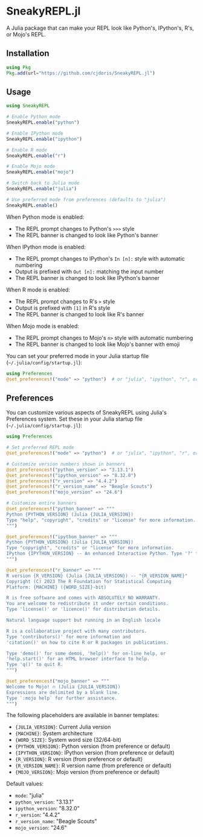 # SneakyREPL.jl

A Julia package that can make your REPL look like Python's, IPython's, R's, or Mojo's REPL.

## Installation

```julia
using Pkg
Pkg.add(url="https://github.com/cjdoris/SneakyREPL.jl")
```

## Usage

```julia
using SneakyREPL

# Enable Python mode
SneakyREPL.enable("python")

# Enable IPython mode
SneakyREPL.enable("ipython")

# Enable R mode
SneakyREPL.enable("r")

# Enable Mojo mode
SneakyREPL.enable("mojo")

# Switch back to Julia mode
SneakyREPL.enable("julia")

# Use preferred mode from preferences (defaults to "julia")
SneakyREPL.enable()
```

When Python mode is enabled:
- The REPL prompt changes to Python's `>>>` style
- The REPL banner is changed to look like Python's banner

When IPython mode is enabled:
- The REPL prompt changes to IPython's `In [n]:` style with automatic numbering
- Output is prefixed with `Out [n]:` matching the input number
- The REPL banner is changed to look like IPython's banner

When R mode is enabled:
- The REPL prompt changes to R's `>` style
- Output is prefixed with `[1]` in R's style
- The REPL banner is changed to look like R's banner

When Mojo mode is enabled:
- The REPL prompt changes to Mojo's `n>` style with automatic numbering
- The REPL banner is changed to look like Mojo's banner with emoji

You can set your preferred mode in your Julia startup file (`~/.julia/config/startup.jl`):
```julia
using Preferences
@set_preferences!("mode" => "python")  # or "julia", "ipython", "r", or "mojo"
```

## Preferences

You can customize various aspects of SneakyREPL using Julia's Preferences system. Set these in your Julia startup file (`~/.julia/config/startup.jl`):

```julia
using Preferences

# Set preferred REPL mode
@set_preferences!("mode" => "python")  # or "julia", "ipython", "r", or "mojo"

# Customize version numbers shown in banners
@set_preferences!("python_version" => "3.13.1")
@set_preferences!("ipython_version" => "8.32.0")
@set_preferences!("r_version" => "4.4.2")
@set_preferences!("r_version_name" => "Beagle Scouts")
@set_preferences!("mojo_version" => "24.6")

# Customize entire banners
@set_preferences!("python_banner" => """
Python {PYTHON_VERSION} (Julia {JULIA_VERSION})
Type "help", "copyright", "credits" or "license" for more information.
""")

@set_preferences!("ipython_banner" => """
Python {PYTHON_VERSION} (Julia {JULIA_VERSION})
Type "copyright", "credits" or "license" for more information.
IPython {IPYTHON_VERSION} -- An enhanced Interactive Python. Type '?' for help.
""")

@set_preferences!("r_banner" => """
R version {R_VERSION} (Julia {JULIA_VERSION}) -- "{R_VERSION_NAME}"
Copyright (C) 2023 The R Foundation for Statistical Computing
Platform: {MACHINE} ({WORD_SIZE}-bit)

R is free software and comes with ABSOLUTELY NO WARRANTY.
You are welcome to redistribute it under certain conditions.
Type 'license()' or 'licence()' for distribution details.

Natural language support but running in an English locale

R is a collaborative project with many contributors.
Type 'contributors()' for more information and
'citation()' on how to cite R or R packages in publications.

Type 'demo()' for some demos, 'help()' for on-line help, or
'help.start()' for an HTML browser interface to help.
Type 'q()' to quit R.
""")

@set_preferences!("mojo_banner" => """
Welcome to Mojo! 🔥 (Julia {JULIA_VERSION})
Expressions are delimited by a blank line.
Type `:mojo help` for further assistance.
""")
```

The following placeholders are available in banner templates:
- `{JULIA_VERSION}`: Current Julia version
- `{MACHINE}`: System architecture
- `{WORD_SIZE}`: System word size (32/64-bit)
- `{PYTHON_VERSION}`: Python version (from preference or default)
- `{IPYTHON_VERSION}`: IPython version (from preference or default)
- `{R_VERSION}`: R version (from preference or default)
- `{R_VERSION_NAME}`: R version name (from preference or default)
- `{MOJO_VERSION}`: Mojo version (from preference or default)

Default values:
- `mode`: "julia"
- `python_version`: "3.13.1"
- `ipython_version`: "8.32.0"
- `r_version`: "4.4.2"
- `r_version_name`: "Beagle Scouts"
- `mojo_version`: "24.6"
